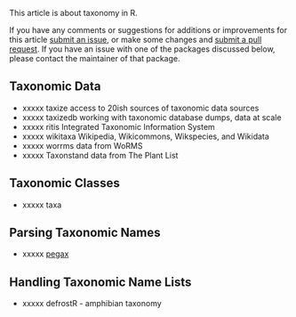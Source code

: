 This article is about taxonomy in R.

If you have any comments or suggestions for additions or improvements for this article [submit an issue](https://github.com/ropensci/webservices/issues), or make some changes and [submit a pull request](https://github.com/ropensci/taxonomy/pulls). If you have an issue with one of the packages discussed below, please contact the maintainer of that package.

Taxonomic Data
--------------

-   xxxxx <pkg>taxize</pkg> access to 20ish sources of taxonomic data sources
-   xxxxx <pkg>taxizedb</pkg> working with taxonomic database dumps, data at scale
-   xxxxx <pkg>ritis</pkg> Integrated Taxonomic Information System
-   xxxxx <pkg>wikitaxa</pkg> Wikipedia, Wikicommons, Wikspecies, and Wikidata
-   xxxxx <pkg>worrms</pkg> data from WoRMS
-   xxxxx <pkg>Taxonstand</pkg> data from The Plant List

Taxonomic Classes
-----------------

- xxxxx <pkg>taxa</pkg>


Parsing Taxonomic Names
-----------------------

- xxxxx [pegax](https://github.com/ropenscilabs/pegax)


Handling Taxonomic Name Lists
-----------------------------

- xxxxx <pkg>defrostR</pkg> - amphibian taxonomy
